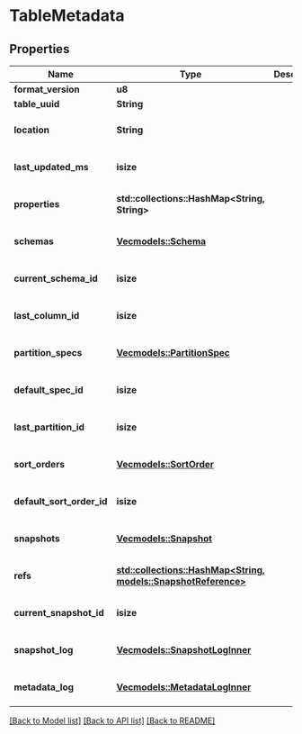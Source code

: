 # TableMetadata

## Properties
Name | Type | Description | Notes
------------ | ------------- | ------------- | -------------
**format_version** | **u8** |  | 
**table_uuid** | **String** |  | 
**location** | **String** |  | [optional] [default to None]
**last_updated_ms** | **isize** |  | [optional] [default to None]
**properties** | **std::collections::HashMap<String, String>** |  | [optional] [default to None]
**schemas** | [**Vec<models::Schema>**](Schema.md) |  | [optional] [default to None]
**current_schema_id** | **isize** |  | [optional] [default to None]
**last_column_id** | **isize** |  | [optional] [default to None]
**partition_specs** | [**Vec<models::PartitionSpec>**](PartitionSpec.md) |  | [optional] [default to None]
**default_spec_id** | **isize** |  | [optional] [default to None]
**last_partition_id** | **isize** |  | [optional] [default to None]
**sort_orders** | [**Vec<models::SortOrder>**](SortOrder.md) |  | [optional] [default to None]
**default_sort_order_id** | **isize** |  | [optional] [default to None]
**snapshots** | [**Vec<models::Snapshot>**](Snapshot.md) |  | [optional] [default to None]
**refs** | [**std::collections::HashMap<String, models::SnapshotReference>**](SnapshotReference.md) |  | [optional] [default to None]
**current_snapshot_id** | **isize** |  | [optional] [default to None]
**snapshot_log** | [**Vec<models::SnapshotLogInner>**](SnapshotLog_inner.md) |  | [optional] [default to None]
**metadata_log** | [**Vec<models::MetadataLogInner>**](MetadataLog_inner.md) |  | [optional] [default to None]

[[Back to Model list]](../README.md#documentation-for-models) [[Back to API list]](../README.md#documentation-for-api-endpoints) [[Back to README]](../README.md)


